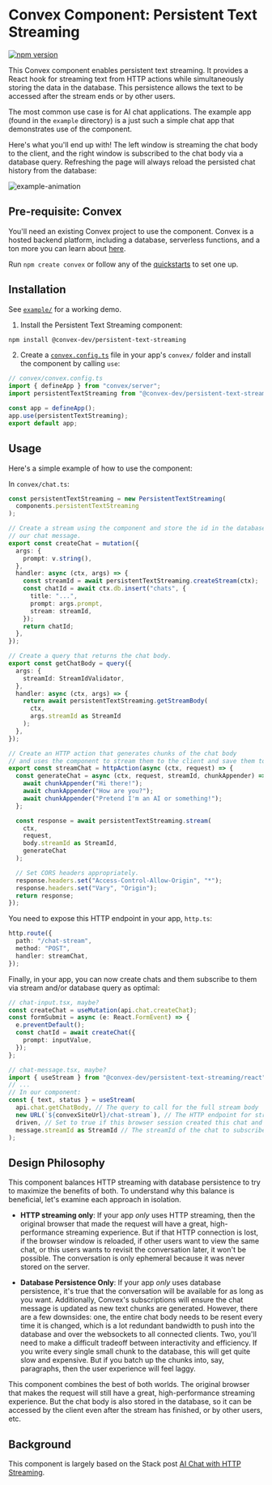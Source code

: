# Convex Component: Persistent Text Streaming

[![npm version](https://badge.fury.io/js/@convex-dev%2Fpersistent-text-streaming.svg)](https://badge.fury.io/js/@convex-dev%2Fpersistent-text-streaming)

<!-- START: Include on https://convex.dev/components -->

This Convex component enables persistent text streaming. It provides a React hook
for streaming text from HTTP actions while simultaneously storing the data in the
database. This persistence allows the text to be accessed after the stream ends
or by other users.

The most common use case is for AI chat applications. The example app (found in the
`example` directory) is a just such a simple chat app that demonstrates use of the
component.

Here's what you'll end up with! The left window is streaming the chat body to the client,
and the right window is subscribed to the chat body via a database query. Refreshing
the page will always reload the persisted chat history from the database:

![example-animation](./anim.gif)

## Pre-requisite: Convex

You'll need an existing Convex project to use the component.
Convex is a hosted backend platform, including a database, serverless functions,
and a ton more you can learn about [here](https://docs.convex.dev/get-started).

Run `npm create convex` or follow any of the [quickstarts](https://docs.convex.dev/home) to set one up.

## Installation

See [`example/`](./example/convex/) for a working demo.

1. Install the Persistent Text Streaming component:

```bash
npm install @convex-dev/persistent-text-streaming
```

2. Create a [`convex.config.ts`](./example/convex/convex.config.ts) file in your
   app's `convex/` folder and install the component by calling `use`:

```ts
// convex/convex.config.ts
import { defineApp } from "convex/server";
import persistentTextStreaming from "@convex-dev/persistent-text-streaming/convex.config";

const app = defineApp();
app.use(persistentTextStreaming);
export default app;
```

## Usage

Here's a simple example of how to use the component:

In `convex/chat.ts`:

```ts
const persistentTextStreaming = new PersistentTextStreaming(
  components.persistentTextStreaming
);

// Create a stream using the component and store the id in the database with
// our chat message.
export const createChat = mutation({
  args: {
    prompt: v.string(),
  },
  handler: async (ctx, args) => {
    const streamId = await persistentTextStreaming.createStream(ctx);
    const chatId = await ctx.db.insert("chats", {
      title: "...",
      prompt: args.prompt,
      stream: streamId,
    });
    return chatId;
  },
});

// Create a query that returns the chat body.
export const getChatBody = query({
  args: {
    streamId: StreamIdValidator,
  },
  handler: async (ctx, args) => {
    return await persistentTextStreaming.getStreamBody(
      ctx,
      args.streamId as StreamId
    );
  },
});

// Create an HTTP action that generates chunks of the chat body
// and uses the component to stream them to the client and save them to the database.
export const streamChat = httpAction(async (ctx, request) => {
  const generateChat = async (ctx, request, streamId, chunkAppender) => {
    await chunkAppender("Hi there!");
    await chunkAppender("How are you?");
    await chunkAppender("Pretend I'm an AI or something!");
  };

  const response = await persistentTextStreaming.stream(
    ctx,
    request,
    body.streamId as StreamId,
    generateChat
  );

  // Set CORS headers appropriately.
  response.headers.set("Access-Control-Allow-Origin", "*");
  response.headers.set("Vary", "Origin");
  return response;
});
```

You need to expose this HTTP endpoint in your app, `http.ts`:

```ts
http.route({
  path: "/chat-stream",
  method: "POST",
  handler: streamChat,
});
```

Finally, in your app, you can now create chats and them subscribe to them
via stream and/or database query as optimal:

```ts
// chat-input.tsx, maybe?
const createChat = useMutation(api.chat.createChat);
const formSubmit = async (e: React.FormEvent) => {
  e.preventDefault();
  const chatId = await createChat({
    prompt: inputValue,
  });
};

// chat-message.tsx, maybe?
import { useStream } from "@convex-dev/persistent-text-streaming/react";
// ...
// In our component:
const { text, status } = useStream(
  api.chat.getChatBody, // The query to call for the full stream body
  new URL(`${convexSiteUrl}/chat-stream`), // The HTTP endpoint for streaming
  driven, // Set to true if this browser session created this chat and so should generate the stream
  message.streamId as StreamId // The streamId of the chat to subscribe to!
);
```

## Design Philosophy

This component balances HTTP streaming with database persistence to try to
maximize the benefits of both. To understand why this balance is beneficial,
let's examine each approach in isolation.

- **HTTP streaming only**: If your app _only_ uses HTTP streaming, then the
  original browser that made the request will have a great, high-performance
  streaming experience. But if that HTTP connection is lost, if the browser
  window is reloaded, if other users want to view the same chat, or this
  users wants to revisit the conversation later, it won't be possible. The
  conversation is only ephemeral because it was never stored on the server.

- **Database Persistence Only**: If your app _only_ uses database persistence,
  it's true that the conversation will be available for as long as you want.
  Additionally, Convex's subscriptions will ensure the chat message is updated
  as new text chunks are generated. However, there are a few downsides: one,
  the entire chat body needs to be resent every time it is changed, which is a
  lot redundant bandwidth to push into the database and over the websockets to
  all connected clients. Two, you'll need to make a difficult tradeoff between
  interactivity and efficiency. If you write every single small chunk to the
  database, this will get quite slow and expensive. But if you batch up the chunks
  into, say, paragraphs, then the user experience will feel laggy.

This component combines the best of both worlds. The original browser that
makes the request will still have a great, high-performance streaming experience.
But the chat body is also stored in the database, so it can be accessed by the
client even after the stream has finished, or by other users, etc.

## Background

This component is largely based on the Stack post [AI Chat with HTTP Streaming](https://stack.convex.dev/ai-chat-with-http-streaming).

<!-- END: Include on https://convex.dev/components -->
